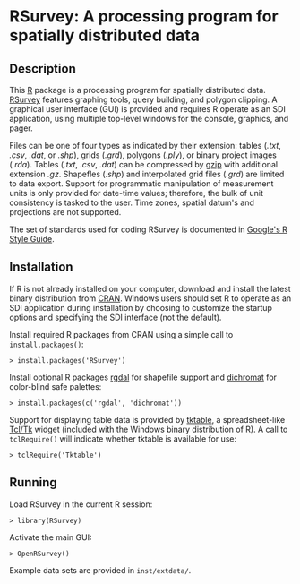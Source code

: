 RSurvey: A processing program for spatially distributed data
============================================================

Description
-----------

This [R](http://www.r-project.org/ "R") package is a processing program for
spatially distributed data.
[RSurvey](http://cran.r-project.org/web/packages/RSurvey/index.html "RSurvey")
features graphing tools, query building, and
polygon clipping. A graphical user interface (GUI) is provided and
requires R operate as an SDI application, using multiple
top-level windows for the console, graphics, and pager.

Files can be one of four types as indicated by their extension: tables
(_.txt_, _.csv_, _.dat_, or _.shp_), grids (_.grd_), polygons (_.ply_),
or binary project images (_.rda_). Tables (_.txt_, _.csv_, _.dat_)
can be compressed by [gzip](http://www.gzip.org/ "gzip")
with additional extension _.gz_.
Shapefles (_.shp_) and interpolated grid files (_.grd_) are limited to data
export. Support for programmatic manipulation of measurement units is only
provided for date-time values; therefore, the bulk of unit consistency is tasked
to the user. Time zones, spatial datum's and projections are not supported.

The set of standards used for coding RSurvey is documented in
[Google's R Style Guide](http://google-styleguide.googlecode.com/svn/trunk/google-r-style.html "Google's R Style Guide").

Installation
------------

If R is not already installed on your
computer, download and install the latest binary distribution from
[CRAN](http://cran.r-project.org/ "The Comprehensive R Archive Network").
Windows users should set R to operate as an SDI application during installation
by choosing to customize the startup options and specifying the SDI interface
(not the default).

Install required R packages from CRAN using a simple call to
`install.packages()`:

    > install.packages('RSurvey')

Install optional R packages
[rgdal](http://cran.r-project.org/web/packages/rgdal/index.html "rgdal")
for shapefile support and
[dichromat](http://cran.r-project.org/web/packages/dichromat/index.html "dichromat")
for color-blind safe palettes:

    > install.packages(c('rgdal', 'dichromat'))

Support for displaying table data is provided by
[tktable](http://tktable.sourceforge.net/ "tktable"),
a spreadsheet-like [Tcl/Tk](http://www.tcl.tk/ "Tcl/Tk") widget
(included with the Windows binary distribution of R).
A call to `tclRequire()` will indicate whether tktable is available for use:

    > tclRequire('Tktable')

Running
-------

Load RSurvey in the current R session:

    > library(RSurvey)

Activate the main GUI:

    > OpenRSurvey()

Example data sets are provided in `inst/extdata/`.
